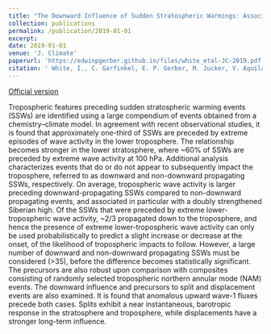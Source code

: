 ```yaml
---
title: "The Downward Influence of Sudden Stratospheric Warmings: Association with Tropospheric Precursors"
collection: publications
permalink: /publication/2019-01-01
excerpt: 
date: 2019-01-01
venue: 'J. Climate'
paperurl: 'https://edwinpgerber.github.io/files/white_etal-JC-2019.pdf'
citation: ' White, I., C. Garfinkel, E. P. Gerber, M. Jucker, V. Aquila, and L. Oman, 2019: The Downward Influence of Sudden Stratospheric Warmings: Association with Tropospheric Precursors, <i>J. Climate</i>, <b>32</b>, 85-108 doi:10.1175/JCLI-D-18-0053.1. '
---
```


[Official version](https://doi.org/10.1175/JCLI-D-18-0053.1)

Tropospheric features preceding sudden stratospheric warming events (SSWs) are identified using a large compendium of events obtained from a chemistry–climate model. In agreement with recent observational studies, it is found that approximately one-third of SSWs are preceded by extreme episodes of wave activity in the lower troposphere. The relationship becomes stronger in the lower stratosphere, where ~60% of SSWs are preceded by extreme wave activity at 100 hPa. Additional analysis characterizes events that do or do not appear to subsequently impact the troposphere, referred to as downward and non-downward propagating SSWs, respectively. On average, tropospheric wave activity is larger preceding downward-propagating SSWs compared to non-downward propagating events, and associated in particular with a doubly strengthened Siberian high. Of the SSWs that were preceded by extreme lower-tropospheric wave activity, ~2/3 propagated down to the troposphere, and hence the presence of extreme lower-tropospheric wave activity can only be used probabilistically to predict a slight increase or decrease at the onset, of the likelihood of tropospheric impacts to follow. However, a large number of downward and non-downward propagating SSWs must be considered (>35), before the difference becomes statistically significant. The precursors are also robust upon comparison with composites consisting of randomly selected tropospheric northern annular mode (NAM) events. The downward influence and precursors to split and displacement events are also examined. It is found that anomalous upward wave-1 fluxes precede both cases. Splits exhibit a near instantaneous, barotropic response in the stratosphere and troposphere, while displacements have a stronger long-term influence.
